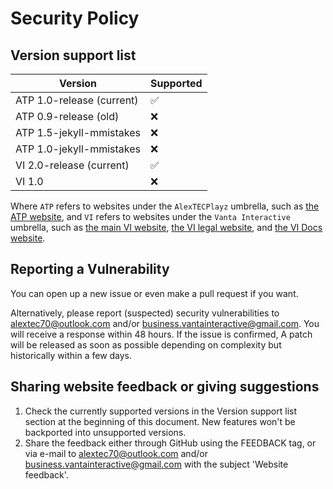 # Security Policy

## Version support list

| Version                   | Supported          |
| ------------------------- | ------------------ |
| ATP 1.0-release (current) | :white_check_mark: |
| ATP 0.9-release (old)     | :x:                |
| ATP 1.5-jekyll-mmistakes  | :x:                |
| ATP 1.0-jekyll-mmistakes  | :x:                |
| VI 2.0-release (current)  | :white_check_mark: |
| VI 1.0                    | :x:                |

Where `ATP` refers to websites under the `AlexTECPlayz` umbrella, such as [the ATP website](https://alextecplayz.github.io), and `VI` refers to websites under the `Vanta Interactive` umbrella, such as [the main VI website](https://vantainteractive.com), [the VI legal website](https://legal.vantainteractive.com), and [the VI Docs website](https://docs.vantainteractive.com).

## Reporting a Vulnerability

You can open up a new issue or even make a pull request if you want.

Alternatively, please report (suspected) security vulnerabilities to alextec70@outlook.com and/or business.vantainteractive@gmail.com. You will receive a response within 48 hours. If the issue is confirmed, A patch will be released as soon as possible depending on complexity but historically within a few days.

## Sharing website feedback or giving suggestions
1. Check the currently supported versions in the Version support list section at the beginning of this document. New features won't be backported into unsupported versions.
2. Share the feedback either through GitHub using the FEEDBACK tag, or via e-mail to alextec70@outlook.com and/or business.vantainteractive@gmail.com with the subject 'Website feedback'.
